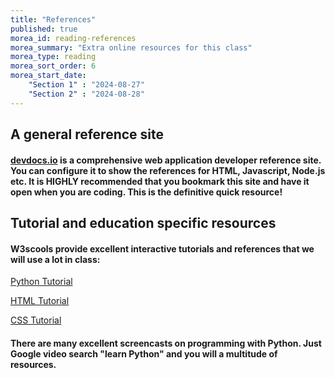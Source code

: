 ```yaml
---
title: "References"
published: true
morea_id: reading-references
morea_summary: "Extra online resources for this class"
morea_type: reading
morea_sort_order: 6
morea_start_date: 
    "Section 1" : "2024-08-27"
    "Section 2" : "2024-08-28"
---
```

## A general reference site 

#### [devdocs.io](http://devdocs.io/) is a comprehensive web application developer reference site. You can configure it to show the references for HTML,  Javascript, Node.js etc. It is **HIGHLY** recommended that you bookmark this site and have it open when you are coding. This is the definitive quick resource!

## Tutorial and education specific resources

#### W3scools provide excellent interactive tutorials and references that we will use a lot in class: 

[Python Tutorial](https://www.w3schools.com/python/default.asp)

[HTML Tutorial](https://www.w3schools.com/html/default.asp)

[CSS Tutorial](https://www.w3schools.com/css/default.asp)


#### There are many excellent screencasts on programming with Python. Just Google video search "learn Python" and you will a multitude of resources. 
